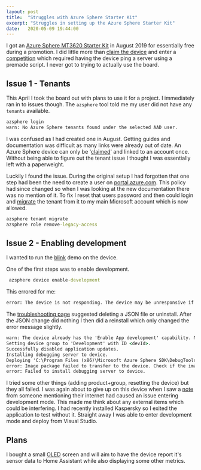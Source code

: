 ```yaml
---
layout: post
title:  "Struggles with Azure Sphere Starter Kit"
excerpt: "Struggles in setting up the Azure Sphere Starter Kit"
date:   2020-05-09 19:44:00
---
```


I got an [Azure Sphere MT3620 Starter Kit](https://www.element14.com/community/community/designcenter/azure-sphere-starter-kits/) in August 2019 for essentially free during a promotion.
I did little more than [claim the device](https://docs.microsoft.com/en-us/azure-sphere/install/claim-device)
 and enter a [competition](https://www.element14.com/community/docs/DOC-92683/l/sensing-the-world-challenge) which required having the device ping a server using a premade script. I never got to trying to actually use the board.

## Issue 1 - Tenants

 This April I took the board out with plans to use it for a project. I immediately ran in to issues though. The `azsphere` tool told me my user did not have any `tenants` available.

 ```cmd
azsphere login
warn: No Azure Sphere tenants found under the selected AAD user.
 ```

 I was confused as I had created one  in August. Getting guides and documentation was difficult as many links were already out of date.
 An Azure Sphere device can only be '[claimed](https://docs.microsoft.com/en-gb/azure-sphere/install/claim-device)' and linked to an account once. Without being able to figure out the tenant issue I thought I was essentially left with a paperweight.

 Luckily I found the issue. During the original setup I had forgotten that one step had been the need to create a user on [portal.azure.com](https://portal.azure.com/). This policy had since changed so when I was looking at the new documentation there was no mention of it.
 To fix I reset that users password and then could login and [migrate](https://aka.ms/AzureSphereMigration) the tenant from it to my main Microsoft account which is now allowed.

 ```cmd
 azsphere tenant migrate
 azsphere role remove-legacy-access
 ```

## Issue 2 - Enabling development

I wanted to run the [blink](https://docs.microsoft.com/en-us/azure-sphere/install/qs-blink-application) demo on the device.

One of the first steps was to enable development.

```cmd
 azsphere device enable-development
 ```

This errored for me:

 ```cmd
 error: The device is not responding. The device may be unresponsive if it is applying an Azure Sphere operating system update; please retry in a few minutes.
 ```

The [troubleshooting page](https://docs.microsoft.com/en-us/azure-sphere/install/troubleshoot-installation#device-does-not-respond) suggested deleting a JSON file or uninstall. After the JSON change did nothing I then did a reinstall which only changed the error message slightly.

```cmd
warn: The device already has the 'Enable App development' capability. No changes will be applied to its existing capabilities.
Setting device group to 'Development' with ID <devId>.
Successfully disabled application updates.
Installing debugging server to device.
Deploying 'C:\Program Files (x86)\Microsoft Azure Sphere SDK\DebugTools\gdbserver.imagepackage' to the attached device.
error: Image package failed to transfer to the device. Check if the image is too large.
error: Failed to install debugging server to device.
```

I tried some other things (adding product+group, resetting the device) but they all failed. I was again about to give up on this device when I saw a [note](https://social.msdn.microsoft.com/Forums/en-US/6403db30-e6a6-4880-8ad0-b12ebe7ba84f/error-could-not-send-device-capability-configuration-to-device?forum=azuresphere) from someone mentioning their internet had caused an issue entering development mode. This made me think about any external items which could be interfering. I had recently installed Kaspersky so I exited the application to test without it. Straight away I was able to enter development mode and deploy from Visual Studio.

## Plans

I bought a small [OLED](https://coolcomponents.co.uk/products/grove-oled-display-1-12-v2) screen and will aim to have the device report it's sensor data to Home Assistant while also displaying some other metrics.
